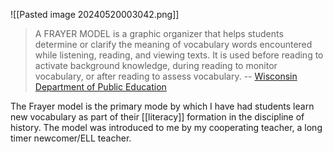 
![[Pasted image 20240520003042.png]]

>A FRAYER MODEL is a graphic organizer that helps students determine or clarify the meaning of vocabulary words encountered while listening, reading, and viewing texts. It is used before reading to activate background knowledge, during reading to monitor vocabulary, or after reading to assess vocabulary. 
>-- [Wisconsin Department of Public Education](https://dpi.wi.gov/sites/default/files/imce/ela/bank/6-12_L.VAU_Frayer_Model.pdf)

The Frayer model is the primary mode by which I have had students learn new vocabulary as part of their [[literacy]] formation in the discipline of history. The model was introduced to me by my cooperating teacher, a long timer newcomer/ELL teacher.


